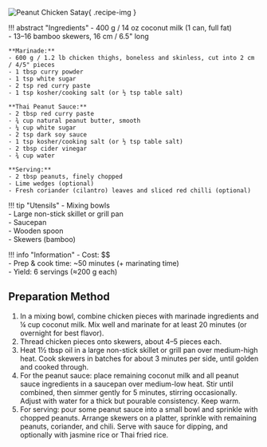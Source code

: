 ![Peanut Chicken Satay](../images/peanut-chicken-satay.jpg){ .recipe-img }

!!! abstract "Ingredients"
    - 400 g / 14 oz coconut milk (1 can, full fat)  
    - 13–16 bamboo skewers, 16 cm / 6.5" long  

    **Marinade:**  
    - 600 g / 1.2 lb chicken thighs, boneless and skinless, cut into 2 cm / 4/5" pieces  
    - 1 tbsp curry powder  
    - 1 tsp white sugar  
    - 2 tsp red curry paste  
    - 1 tsp kosher/cooking salt (or ½ tsp table salt)  

    **Thai Peanut Sauce:**  
    - 2 tbsp red curry paste  
    - ¾ cup natural peanut butter, smooth  
    - ¼ cup white sugar  
    - 2 tsp dark soy sauce  
    - 1 tsp kosher/cooking salt (or ½ tsp table salt)  
    - 2 tbsp cider vinegar  
    - ¾ cup water  

    **Serving:**  
    - 2 tbsp peanuts, finely chopped  
    - Lime wedges (optional)  
    - Fresh coriander (cilantro) leaves and sliced red chilli (optional)  

!!! tip "Utensils"
    - Mixing bowls  
    - Large non-stick skillet or grill pan  
    - Saucepan  
    - Wooden spoon  
    - Skewers (bamboo)  

!!! info "Information"
    - Cost: $$  
    - Prep & cook time: ~50 minutes (+ marinating time)  
    - Yield: 6 servings (≈200 g each)  

## Preparation Method

1. In a mixing bowl, combine chicken pieces with marinade ingredients and ¼ cup coconut milk. Mix well and marinate for at least 20 minutes (or overnight for best flavor).  
2. Thread chicken pieces onto skewers, about 4–5 pieces each.  
3. Heat 1½ tbsp oil in a large non-stick skillet or grill pan over medium-high heat. Cook skewers in batches for about 3 minutes per side, until golden and cooked through.  
4. For the peanut sauce: place remaining coconut milk and all peanut sauce ingredients in a saucepan over medium-low heat. Stir until combined, then simmer gently for 5 minutes, stirring occasionally. Adjust with water for a thick but pourable consistency. Keep warm.  
5. For serving: pour some peanut sauce into a small bowl and sprinkle with chopped peanuts. Arrange skewers on a platter, sprinkle with remaining peanuts, coriander, and chili. Serve with sauce for dipping, and optionally with jasmine rice or Thai fried rice.  